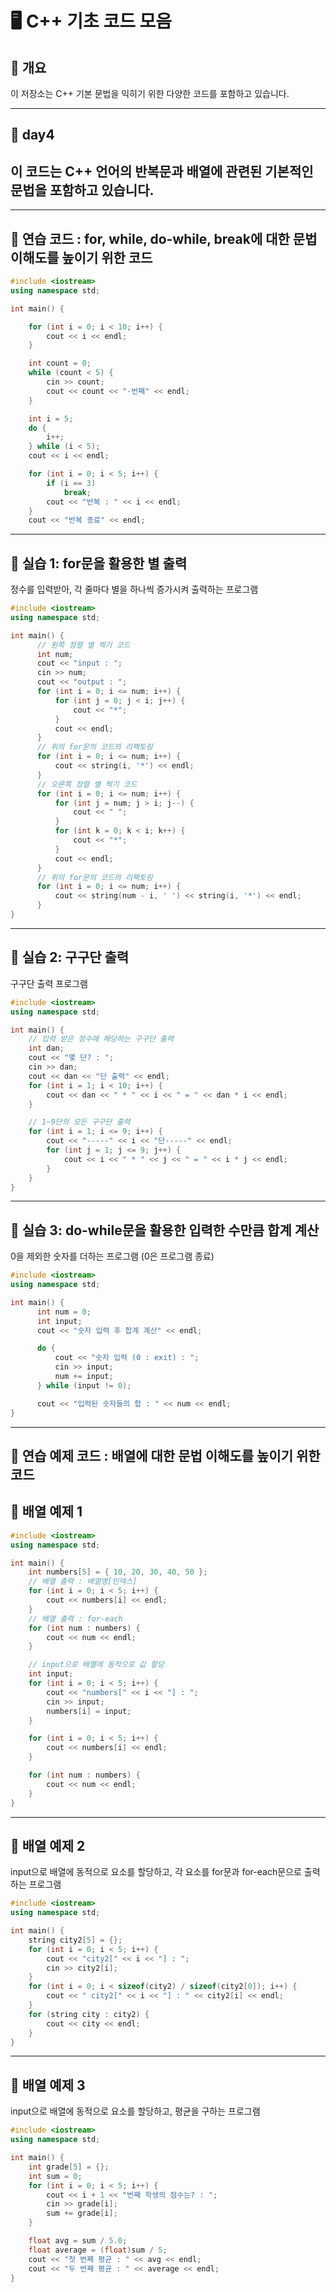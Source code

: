 # 🖥️ C++ 기초 코드 모음

## 📌 개요

이 저장소는 C++ 기본 문법을 익히기 위한 다양한 코드를 포함하고 있습니다.

---

## 🔹 day4

## 이 코드는 C++ 언어의 반복문과 배열에 관련된 기본적인 문법을 포함하고 있습니다.

---

## 🔹 연습 코드 : for, while, do-while, break에 대한 문법 이해도를 높이기 위한 코드

```cpp
#include <iostream>
using namespace std;

int main() {

    for (int i = 0; i < 10; i++) {
        cout << i << endl;
    }

    int count = 0;
    while (count < 5) {
        cin >> count;
        cout << count << "-번째" << endl;
    }

    int i = 5;
    do {
        i++;
    } while (i < 5);
    cout << i << endl;

    for (int i = 0; i < 5; i++) {
        if (i == 3)
            break;
        cout << "반복 : " << i << endl;
    }
    cout << "반복 종료" << endl;
```

---

## 🔹 실습 1: for문을 활용한 별 출력

정수를 입력받아, 각 줄마다 별을 하나씩 증가시켜 출력하는 프로그램

```cpp
#include <iostream>
using namespace std;

int main() {
      // 왼쪽 정렬 별 찍기 코드
      int num;
      cout << "input : ";
      cin >> num;
      cout << "output : ";
      for (int i = 0; i <= num; i++) {
          for (int j = 0; j < i; j++) {
              cout << "*";
          }
          cout << endl;
      }
      // 위의 for문의 코드의 리팩토링
      for (int i = 0; i <= num; i++) {
          cout << string(i, '*') << endl;
      }
      // 오른쪽 정렬 별 찍기 코드
      for (int i = 0; i <= num; i++) {
          for (int j = num; j > i; j--) {
              cout << " ";
          }
          for (int k = 0; k < i; k++) {
              cout << "*";
          }
          cout << endl;
      }
      // 위의 for문의 코드의 리팩토링
      for (int i = 0; i <= num; i++) {
          cout << string(num - i, ' ') << string(i, '*') << endl;
      }
}
```

---

## 🔹 실습 2: 구구단 출력

구구단 출력 프로그램

```cpp
#include <iostream>
using namespace std;

int main() {
    // 입력 받은 정수에 해당하는 구구단 출력
    int dan;
    cout << "몇 단? : ";
    cin >> dan;
    cout << dan << "단 출력" << endl;
    for (int i = 1; i < 10; i++) {
        cout << dan << " * " << i << " = " << dan * i << endl;
    }

    // 1~9단의 모든 구구단 출력
    for (int i = 1; i <= 9; i++) {
        cout << "-----" << i << "단-----" << endl;
        for (int j = 1; j <= 9; j++) {
            cout << i << " * " << j << " = " << i * j << endl;
        }
    }
}
```

---

## 🔹 실습 3: do-while문을 활용한 입력한 수만큼 합계 계산

0을 제외한 숫자를 더하는 프로그램 (0은 프로그램 종료)

```cpp
#include <iostream>
using namespace std;

int main() {
      int num = 0;
      int input;
      cout << "숫자 입력 후 합계 계산" << endl;

      do {
          cout << "숫자 입력 (0 : exit) : ";
          cin >> input;
          num += input;
      } while (input != 0);

      cout << "입력된 숫자들의 합 : " << num << endl;
}
```

---

## 🔹 연습 예제 코드 : 배열에 대한 문법 이해도를 높이기 위한 코드

## 🔹 배열 예제 1

```cpp
#include <iostream>
using namespace std;

int main() {
    int numbers[5] = { 10, 20, 30, 40, 50 };
    // 배열 출력 : 배열명[인덱스]
    for (int i = 0; i < 5; i++) {
        cout << numbers[i] << endl;
    }
    // 배열 출력 : for-each
    for (int num : numbers) {
        cout << num << endl;
    }

    // input으로 배열에 동적으로 값 할당
    int input;
    for (int i = 0; i < 5; i++) {
        cout << "numbers[" << i << "] : ";
        cin >> input;
        numbers[i] = input;
    }

    for (int i = 0; i < 5; i++) {
        cout << numbers[i] << endl;
    }

    for (int num : numbers) {
        cout << num << endl;
    }
}
```

---

## 🔹 배열 예제 2

input으로 배열에 동적으로 요소를 할당하고, 각 요소를 for문과 for-each문으로 출력하는 프로그램

```cpp
#include <iostream>
using namespace std;

int main() {
    string city2[5] = {};
    for (int i = 0; i < 5; i++) {
        cout << "city2[" << i << "] : ";
        cin >> city2[i];
    }
    for (int i = 0; i < sizeof(city2) / sizeof(city2[0]); i++) {
        cout << " city2[" << i << "] : " << city2[i] << endl;
    }
    for (string city : city2) {
        cout << city << endl;
    }
}
```

---

## 🔹 배열 예제 3

input으로 배열에 동적으로 요소를 할당하고, 평균을 구하는 프로그램

```cpp
#include <iostream>
using namespace std;

int main() {
    int grade[5] = {};
    int sum = 0;
    for (int i = 0; i < 5; i++) {
        cout << i + 1 << "번째 학생의 점수는? : ";
        cin >> grade[i];
        sum += grade[i];
    }

    float avg = sum / 5.0;
    float average = (float)sum / 5;
    cout << "첫 번째 평균 : " << avg << endl;
    cout << "두 번째 평균 : " << average << endl;
}
```
